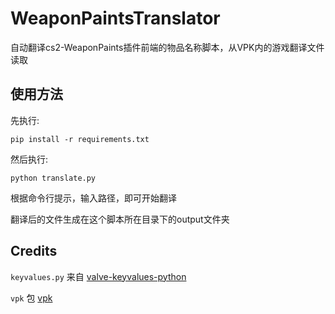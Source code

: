 # WeaponPaintsTranslator
自动翻译cs2-WeaponPaints插件前端的物品名称脚本，从VPK内的游戏翻译文件读取

## 使用方法
先执行:
```
pip install -r requirements.txt
```

然后执行:
```
python translate.py
```

根据命令行提示，输入路径，即可开始翻译

翻译后的文件生成在这个脚本所在目录下的output文件夹

## Credits
`keyvalues.py` 来自 [valve-keyvalues-python](https://github.com/gorgitko/valve-keyvalues-python)

`vpk` 包 [vpk](https://github.com/ValvePython/vpk)
